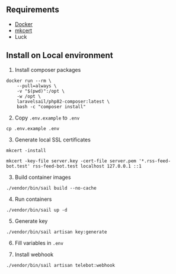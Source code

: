 ## Requirements
- [Docker](https://www.docker.com/)
- [mkcert](https://github.com/FiloSottile/mkcert)
- Luck

## Install on Local environment

1. Install composer packages
```shell
docker run --rm \
    --pull=always \
    -v "$(pwd)":/opt \
    -w /opt \
    laravelsail/php82-composer:latest \
    bash -c "composer install"
```
2. Copy `.env.example` to `.env`
```shell
cp .env.example .env
```
3. Generate local SSL certificates
```shell
mkcert -install

mkcert -key-file server.key -cert-file server.pem '*.rss-feed-bot.test' rss-feed-bot.test localhost 127.0.0.1 ::1
```
3. Build container images
```shell
./vendor/bin/sail build --no-cache
```
4. Run containers
```shell
./vendor/bin/sail up -d
```
5. Generate key
```shell
./vendor/bin/sail artisan key:generate
```
6. Fill variables in `.env `

7. Install webhook
```shell
./vendor/bin/sail artisan telebot:webhook
```
